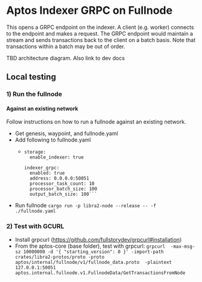 # Aptos Indexer GRPC on Fullnode

This opens a GRPC endpoint on the indexer. A client (e.g. worker) connects to the endpoint and makes a request. The GRPC endpoint would maintain a stream and sends transactions back to the client on a batch basis. Note that transactions within a batch may be out of order. 

TBD architecture diagram. Also link to dev docs

## Local testing
### 1) Run the fullnode

#### Against an existing network

Follow instructions on how to run a fullnode against an existing network.
* Get genesis, waypoint, and fullnode.yaml
* Add following to fullnode.yaml
  * ```
    storage:
      enable_indexer: true
    
    indexer_grpc:
      enabled: true
      address: 0.0.0.0:50051
      processor_task_count: 10
      processor_batch_size: 100
      output_batch_size: 100```
* Run fullnode `cargo run -p libra2-node --release -- -f ./fullnode.yaml`

### 2) Test with GCURL
* Install grpcurl (https://github.com/fullstorydev/grpcurl#installation)
* From the aptos-core (base folder), test with grpcurl: `grpcurl  -max-msg-sz 10000000 -d '{ "starting_version": 0 }' -import-path crates/libra2-protos/proto -proto aptos/internal/fullnode/v1/fullnode_data.proto  -plaintext 127.0.0.1:50051 aptos.internal.fullnode.v1.FullnodeData/GetTransactionsFromNode`
